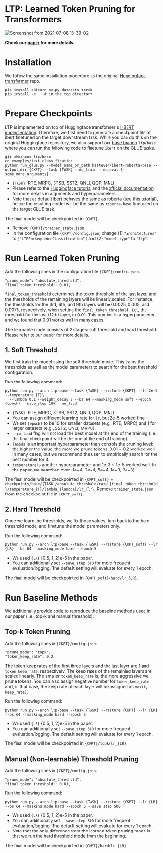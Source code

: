 # LTP: Learned Token Pruning for Transformers

![Screenshot from 2021-07-08 13-39-02](https://user-images.githubusercontent.com/50283958/124863552-376e7e80-dff2-11eb-8930-707664858adc.png)

**Check our [paper](https://arxiv.org/abs/2107.00910) for more details.**

# Installation
We follow the same installation procedure as the original [Huggingface transformer](https://github.com/huggingface/transformers) repo.
```
pip install sklearn scipy datasets torch
pip install -e .  # in the top directory
```

# Prepare Checkpoints
LTP is implemented on top of Huggingface transformer's [I-BERT implementation](https://github.com/huggingface/transformers/tree/master/src/transformers/models/ibert).
Therefore, we first need to generate a checkpoint file of ibert finetuned on the target downstream task.
While you can do this on the original Huggingface repository, 
we also support our [base branch](https://github.com/kssteven418/LTP/tree/ltp/base) `ltp/base` where you can run the following code to finetune `ibert` on the GLUE tasks.

```
git checkout ltp/base
cd examples/text-classification
python run_glue.py --model_name_or_path kssteven/ibert-roberta-base --output_dir {CKPT} --task {TASK} --do_train --do_eval {--some_more_arguments}
```

* `{TASK}`: RTE, MRPC, STSB, SST2, QNLI, QQP, MNLI
* Please refer to the [Huggingface tutorial](https://huggingface.co/transformers/v2.3.0/examples.html) and the [official documentation](https://huggingface.co/transformers/main_classes/trainer.html#trainingarguments) for more details in arguments and hyperparameters.
* Note that as default ibert behaves the same as roberta (see this [tutorial](https://huggingface.co/kssteven/ibert-roberta-base)), 
hence the resulting model will be the same as `roberta-base` finetuned on the target GLUE task.

The final model will be checkpointed in `{CKPT}`. 
* Remove `{CKPT}/trainer_state.json`.
* In the configuration file `{CKPT}/config.json`, change (1) `"architectures"` to `["LTPForSequenceClassification"]` and (2) `"model_type"` to `"ltp"`.


# Run Learned Token Pruning
Add the following lines in the configuration file `{CKPT}/config.json`.
```
"prune_mode": "absolute_threshold",
"final_token_threshold": 0.01, 
```

`final_token_threshold` determines the token threshold of the last layer, and the thresholds of the remaining layers will be linearly scaled.
For instance, the thresholds for the 3rd, 6th, and 9th layers will be 0.0025, 0.005, and 0.0075, respectively, when setting the `final_token_threshold` , i.e., the threshold for the last (12th) layer, to 0.01.
This number is a hyperparameter, and we found that 0.01 works well in many cases.

The learnable mode consists of 2 stages: soft threshold and hard threshold.
Please refer to our [paper](https://arxiv.org/abs/2107.00910) for more details.

## 1. Soft Threshold
We first train the model using the soft threshold mode. 
This trains the thresholds as well as the model parameters to search for the best threshold configuration.

Run the following command:
```
python run.py --arch ltp-base --task {TASK} --restore {CKPT} --lr 2e-5 --temperature {T}\
  --lambda 0.1 --weight_decay 0 --bs 64 --masking_mode soft --epoch {epoch} --save_step 100 --no_load
```

* `{TASK}`: RTE, MRPC, STSB, SST2, QNLI, QQP, MNLI
* You can assign different learning rate for `lr`, but 2e-5 worked fine.
* We set `{epoch}` to be 10 for smaller datasets (e.g., RTE, MRPC) and 1 for larger datasets (e.g., SST2, QNLI, MRPC).
* `--no_load` flag will not load the best model at the end of the training (i.e., the final checkpoint will be the one at the end of training).
* `lambda` is an important hyperparameter than controls the pruning level: the higher the value, the more we prune tokens. 0.01 ~ 0.2 worked well in many cases, but we recommend the user to empirically search for the best number for it.
* `temperature` is another hyperparameter, and 1e-3 ~ 1e-5 worked well. In the paper, we searched over {1e−4, 2e−4, 5e−4, 1e−3, 2e−3}.

The final model will be checkpointed in `{CKPT_soft} = checkpoints/base/{TASK}/absolute_threshold/rate_{final_token_threshold}/temperature_{T}/lambda_{lambda}/lr_{lr}`.
Remove `trainer_state.json` from the checkpoint file in `{CKPT_soft}`.


## 2. Hard Threshold
Once we learn the thresholds, we fix those values, turn back to the hard threshold mode, and finetune the model parameters only.

Run the following command:
```
python run.py --arch ltp-base --task {TASK} --restore {CKPT_soft} --lr {LR} --bs 64 --masking_mode hard --epoch 5 
```

* We used `{LR}` {0.5, 1, 2}e-5 in the paper.
* You can additionally set `--save_step 500` for more frequent evaluation/logging. The default setting will evaluate for every 1 epoch.

The final model will be checkpointed in `{CKPT_soft}/hard/lr_{LR}`.


# Run Baseline Methods
We additionally provide code to reproduce the baseline methods used in our paper (i.e., top-k and manual threshold).

## Top-k Token Pruning
Add the following lines in `{CKPT}/config.json`.
```
"prune_mode": "topk",
"token_keep_rate": 0.2,
```

The token keep rates of the first three layers and the last layer are 1 and `token_keep_rate`, respectively. 
The keep rates of the remaining layers are scaled linearly.
The smaller `token_keep_rate` is, the more aggressive we prune tokens.
You can also assign negative number for `token_keep_rate` and, in that case, the keep rate of each layer will be assigned as `max(0, keep_rate)`.

Run the following command:

```
python run.py --arch ltp-base --task {TASK} --restore {CKPT} --lr {LR} --bs 64 --masking_mode hard --epoch 5
```

* We used `{LR}` {0.5, 1, 2}e-5 in the paper.
* You can additionally set `--save_step 500` for more frequent evaluation/logging. The default setting will evaluate for every 1 epoch.


The final model will be checkpointed in `{CKPT}/topk/lr_{LR}`.


## Manual (Non-learnable) Threshold Pruning
Add the following lines in `{CKPT}/config.json`.
```
"prune_mode": "absolute_threshold",
"final_token_threshold": 0.01, 
```

Run the following command:
```
python run.py --arch ltp-base --task {TASK} --restore {CKPT} --lr {LR} --bs 64 --masking_mode hard --epoch 5 --save_step 500
```

* We used `{LR}` {0.5, 1, 2}e-5 in the paper.
* You can additionally set `--save_step 500` for more frequent evaluation/logging. The default setting will evaluate for every 1 epoch.
* Note that the only difference from the learned token pruning mode is that we run the hard threshold mode from the beginning.


The final model will be checkpointed in `{CKPT}/hard/lr_{LR}`.


